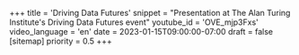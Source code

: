 +++
title = 'Driving Data Futures'
snippet = "Presentation at The Alan Turing Institute's Driving Data Futures event"
youtube_id = 'OVE_mjp3Fxs'
video_language = 'en'
date = 2023-01-15T09:00:00-07:00
draft = false
[sitemap]
  priority = 0.5
+++

